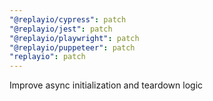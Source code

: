 ```yaml
---
"@replayio/cypress": patch
"@replayio/jest": patch
"@replayio/playwright": patch
"@replayio/puppeteer": patch
"replayio": patch
---
```


Improve async initialization and teardown logic
